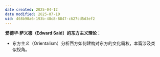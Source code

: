 ```yaml
---
date created: 2025-04-12
date modified: 2025-07-10
uid: 468b90a6-193b-48c8-8847-c627cd5d3ef2
---
```

**爱德华·萨义德（Edward Said）的东方主义理论**：

- 东方主义（Orientalism）分析西方如何建构对东方的文化霸权，本篇涉及类似视角。
